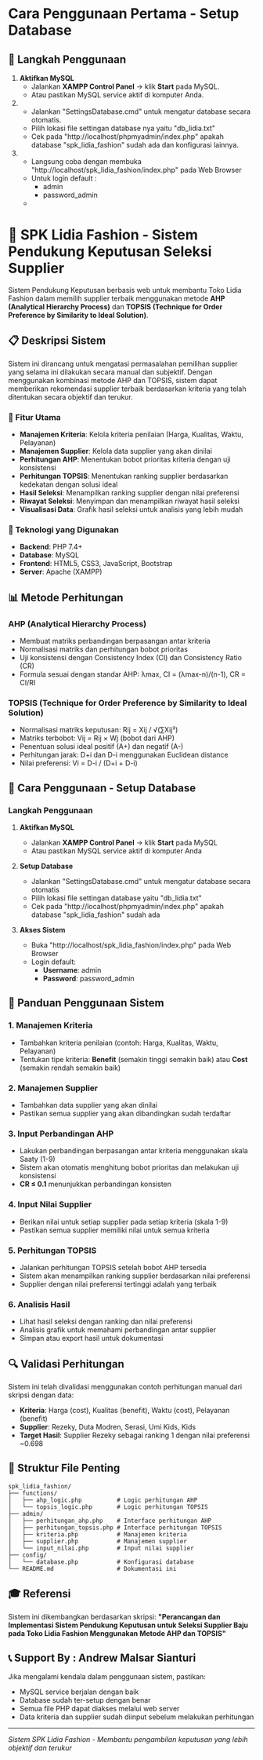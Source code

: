# Cara Penggunaan Pertama - Setup Database
## 🚀 Langkah Penggunaan
1. **Aktifkan MySQL**
   - Jalankan **XAMPP Control Panel** → klik **Start** pada MySQL.
   - Atau pastikan MySQL service aktif di komputer Anda.
2. - Jalankan "SettingsDatabase.cmd" untuk mengatur database secara otomatis.
   - Pilih lokasi file settingan database nya yaitu "db_lidia.txt"
   - Cek pada "http://localhost/phpmyadmin/index.php" apakah database "spk_lidia_fashion" sudah ada dan konfigurasi lainnya.
3. - Langsung coba dengan membuka "http://localhost/spk_lidia_fashion/index.php" pada Web Browser
   - Untuk login default :
     - admin
     - password_admin
   - 

# 🏪 SPK Lidia Fashion - Sistem Pendukung Keputusan Seleksi Supplier

Sistem Pendukung Keputusan berbasis web untuk membantu Toko Lidia Fashion dalam memilih supplier terbaik menggunakan metode **AHP (Analytical Hierarchy Process)** dan **TOPSIS (Technique for Order Preference by Similarity to Ideal Solution)**.

## 📋 Deskripsi Sistem

Sistem ini dirancang untuk mengatasi permasalahan pemilihan supplier yang selama ini dilakukan secara manual dan subjektif. Dengan menggunakan kombinasi metode AHP dan TOPSIS, sistem dapat memberikan rekomendasi supplier terbaik berdasarkan kriteria yang telah ditentukan secara objektif dan terukur.

### 🎯 Fitur Utama
- **Manajemen Kriteria**: Kelola kriteria penilaian (Harga, Kualitas, Waktu, Pelayanan)
- **Manajemen Supplier**: Kelola data supplier yang akan dinilai
- **Perhitungan AHP**: Menentukan bobot prioritas kriteria dengan uji konsistensi
- **Perhitungan TOPSIS**: Menentukan ranking supplier berdasarkan kedekatan dengan solusi ideal
- **Hasil Seleksi**: Menampilkan ranking supplier dengan nilai preferensi
- **Riwayat Seleksi**: Menyimpan dan menampilkan riwayat hasil seleksi
- **Visualisasi Data**: Grafik hasil seleksi untuk analisis yang lebih mudah

### 🔧 Teknologi yang Digunakan
- **Backend**: PHP 7.4+
- **Database**: MySQL
- **Frontend**: HTML5, CSS3, JavaScript, Bootstrap
- **Server**: Apache (XAMPP)

## 📊 Metode Perhitungan

### AHP (Analytical Hierarchy Process)
- Membuat matriks perbandingan berpasangan antar kriteria
- Normalisasi matriks dan perhitungan bobot prioritas
- Uji konsistensi dengan Consistency Index (CI) dan Consistency Ratio (CR)
- Formula sesuai dengan standar AHP: λmax, CI = (λmax-n)/(n-1), CR = CI/RI

### TOPSIS (Technique for Order Preference by Similarity to Ideal Solution)
- Normalisasi matriks keputusan: Rij = Xij / √(∑Xij²)
- Matriks terbobot: Vij = Rij × Wj (bobot dari AHP)
- Penentuan solusi ideal positif (A+) dan negatif (A-)
- Perhitungan jarak: D+i dan D-i menggunakan Euclidean distance
- Nilai preferensi: Vi = D-i / (D+i + D-i)

## 🚀 Cara Penggunaan - Setup Database

### Langkah Penggunaan
1. **Aktifkan MySQL**
   - Jalankan **XAMPP Control Panel** → klik **Start** pada MySQL
   - Atau pastikan MySQL service aktif di komputer Anda

2. **Setup Database**
   - Jalankan "SettingsDatabase.cmd" untuk mengatur database secara otomatis
   - Pilih lokasi file settingan database yaitu "db_lidia.txt"
   - Cek pada "http://localhost/phpmyadmin/index.php" apakah database "spk_lidia_fashion" sudah ada

3. **Akses Sistem**
   - Buka "http://localhost/spk_lidia_fashion/index.php" pada Web Browser
   - Login default:
     - **Username**: admin
     - **Password**: password_admin

## 📖 Panduan Penggunaan Sistem

### 1. Manajemen Kriteria
- Tambahkan kriteria penilaian (contoh: Harga, Kualitas, Waktu, Pelayanan)
- Tentukan tipe kriteria: **Benefit** (semakin tinggi semakin baik) atau **Cost** (semakin rendah semakin baik)

### 2. Manajemen Supplier
- Tambahkan data supplier yang akan dinilai
- Pastikan semua supplier yang akan dibandingkan sudah terdaftar

### 3. Input Perbandingan AHP
- Lakukan perbandingan berpasangan antar kriteria menggunakan skala Saaty (1-9)
- Sistem akan otomatis menghitung bobot prioritas dan melakukan uji konsistensi
- **CR ≤ 0.1** menunjukkan perbandingan konsisten

### 4. Input Nilai Supplier
- Berikan nilai untuk setiap supplier pada setiap kriteria (skala 1-9)
- Pastikan semua supplier memiliki nilai untuk semua kriteria

### 5. Perhitungan TOPSIS
- Jalankan perhitungan TOPSIS setelah bobot AHP tersedia
- Sistem akan menampilkan ranking supplier berdasarkan nilai preferensi
- Supplier dengan nilai preferensi tertinggi adalah yang terbaik

### 6. Analisis Hasil
- Lihat hasil seleksi dengan ranking dan nilai preferensi
- Analisis grafik untuk memahami perbandingan antar supplier
- Simpan atau export hasil untuk dokumentasi

## 🔍 Validasi Perhitungan

Sistem ini telah divalidasi menggunakan contoh perhitungan manual dari skripsi dengan data:
- **Kriteria**: Harga (cost), Kualitas (benefit), Waktu (cost), Pelayanan (benefit)
- **Supplier**: Rezeky, Duta Modren, Serasi, Umi Kids, Kids
- **Target Hasil**: Supplier Rezeky sebagai ranking 1 dengan nilai preferensi ~0.698

## 📁 Struktur File Penting

```
spk_lidia_fashion/
├── functions/
│   ├── ahp_logic.php          # Logic perhitungan AHP
│   └── topsis_logic.php       # Logic perhitungan TOPSIS
├── admin/
│   ├── perhitungan_ahp.php    # Interface perhitungan AHP
│   ├── perhitungan_topsis.php # Interface perhitungan TOPSIS
│   ├── kriteria.php           # Manajemen kriteria
│   ├── supplier.php           # Manajemen supplier
│   └── input_nilai.php        # Input nilai supplier
├── config/
│   └── database.php           # Konfigurasi database
└── README.md                  # Dokumentasi ini
```

## 🎓 Referensi

Sistem ini dikembangkan berdasarkan skripsi:
**"Perancangan dan Implementasi Sistem Pendukung Keputusan untuk Seleksi Supplier Baju pada Toko Lidia Fashion Menggunakan Metode AHP dan TOPSIS"**

## 📞 Support By : Andrew Malsar Sianturi

Jika mengalami kendala dalam penggunaan sistem, pastikan:
- MySQL service berjalan dengan baik
- Database sudah ter-setup dengan benar
- Semua file PHP dapat diakses melalui web server
- Data kriteria dan supplier sudah diinput sebelum melakukan perhitungan

---
*Sistem SPK Lidia Fashion - Membantu pengambilan keputusan yang lebih objektif dan terukur*
